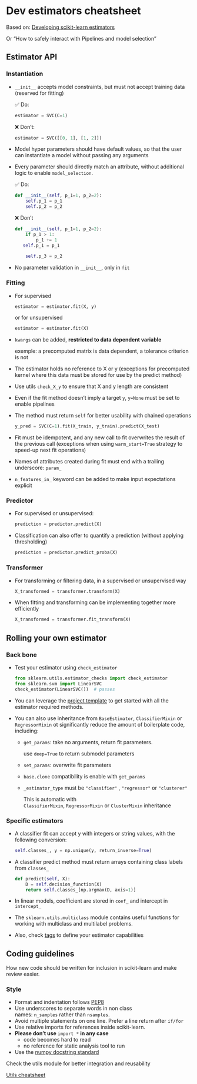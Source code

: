# Dev estimators cheatsheet

Based on: [Developing scikit-learn estimators](Utils%20cheatsheet%2071ba33c64aab45da8698509ccc8f77f4.md)

Or “How to safely interact with Pipelines and model selection”

## Estimator API

### Instantiation

- `__init__` accepts model constraints, but must not accept training data (reserved for fitting)
    
    ✅ Do:
    
    ```python
    estimator = SVC(C=1)
    ```
    
    ❌ Don’t:
    
    ```python
    estimator = SVC([[0, 1], [1, 2]])
    ```
    
- Model hyper parameters should have default values, so that the user can instantiate a model without passing any arguments
- Every parameter should directly match an attribute, without additional logic to enable `model_selection`.
    
    ✅ Do:
    
    ```python
    def __init__(self, p_1=1, p_2=2):
    	self.p_1 = p_1
    	self.p_2 = p_2
    ```
    
    ❌ Don’t
    
    ```python
    def __init__(self, p_1=1, p_2=2):
    	if p_1 > 1:
    		p_1 += 1
       self.p_1 = p_1
    		
    	self.p_3 = p_2
    ```
    
- No parameter validation in `__init__`, only in `fit`

### Fitting

- For supervised
    
    ```python
    estimator = estimator.fit(X, y)
    ```
    
    or for unsupervised
    
    ```python
    estimator = estimator.fit(X)
    ```
    
- `kwargs` can be added, **restricted to data dependent variable**
    
    exemple: a precomputed matrix is data dependent, a tolerance criterion is not
    
- The estimator holds no reference to X or y (exceptions for precomputed kernel where this data must be stored for use by the predict method)
- Use utils `check_X_y` to ensure that X and y length are consistent
- Even if the fit method doesn’t imply a target `y`, `y=None` must be set to enable pipelines
- The method must return `self` for better usability with chained operations
    
    ```python
    y_pred = SVC(C=1).fit(X_train, y_train).predict(X_test)
    ```
    
- Fit must be idempotent, and any new call to fit overwrites the result of the previous call (exceptions when using `warm_start=True` strategy to speed-up next fit operations)
- Names of attributes created during fit must end with a trailing underscore: `param_`
- `n_features_in_` keyword can be added to make input expectations explicit

### Predictor

- For supervised or unsupervised:
    
    ```python
    prediction = predictor.predict(X)
    ```
    
- Classification can also offer to quantify a prediction (without applying thresholding)
    
    ```python
    prediction = predictor.predict_proba(X)
    ```
    

### Transformer

- For transforming or filtering data, in a supervised or unsupervised way
    
    ```python
    X_transformed = transformer.transform(X)
    ```
    
- When fitting and transforming can be implementing together more efficiently
    
    ```python
    X_transformed = transformer.fit_transform(X)
    ```
    

## Rolling your own estimator

### Back bone

- Test your estimator using `check_estimator`
    
    ```python
    from sklearn.utils.estimator_checks import check_estimator
    from sklearn.svm import LinearSVC
    check_estimator(LinearSVC())  # passes
    ```
    
- You can leverage the [project template](https://github.com/scikit-learn-contrib/project-template/blob/master/skltemplate/_template.py) to get started with all the estimator required methods.
- You can also use inheritance from `BaseEstimator`, `ClassifierMixin` or `RegressorMixin` ot significantly reduce the amount of boilerplate code, including:
    - `get_params`: take no arguments, return fit parameters.
        
        use `deep=True` to return submodel parameters
        
    - `set_params`: overwrite fit parameters
    - `base.clone` compatibility is enable with `get_params`
    - `_estimator_type` must be `"classifier"` , `"regressor"` or `"clusterer"`
        
        This is automatic with `ClassifierMixin`, `RegressorMixin` or `ClusterMixin` inheritance
        

### Specific estimators

- A classifier fit can accept y with integers or string values, with the following conversion:
    
    ```python
    self.classes_, y = np.unique(y, return_inverse=True)
    ```
    
- A classifier predict method must return arrays containing class labels from `classes_`
    
    ```python
    def predict(self, X):
        D = self.decision_function(X)
        return self.classes_[np.argmax(D, axis=1)]
    ```
    
- In linear models, coefficient are stored in `coef_` and intercept in `intercept_`
- The `sklearn.utils.multiclass` module contains useful functions for working with multiclass and multilabel problems.
- Also, check [tags](https://scikit-learn.org/stable/developers/develop.html#estimator-tags) to define your estimator capabilities

## Coding guidelines

How new code should be written for inclusion in scikit-learn and make review easier.

### Style

- Format and indentation follows [PEP8](Dev%20estimators%20cheatsheet%2006384ee6faa44fb486b0ea72eae31d86.md)
- Use underscores to separate words in non class names: `n_samples` rather than `nsamples`.
- Avoid multiple statements on one line. Prefer a line return after `if/for`
- Use relative imports for references inside scikit-learn.
- **Please don’t use** `import *` **in any case**
    - code becomes hard to read
    - no reference for static analysis tool to run
- Use the [numpy docstring standard](https://numpydoc.readthedocs.io/en/latest/format.html#numpydoc-docstring-guide)

Check the utils module for better integration and reusability

[Utils cheatsheet](Utils%20cheatsheet%2071ba33c64aab45da8698509ccc8f77f4.md)